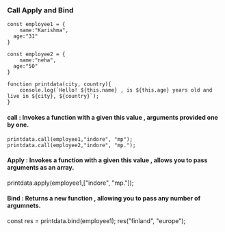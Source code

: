 ### Call Apply and Bind


```
const employee1 = {
	name:"Karishma",
  age:"31"
}

const employee2 = {
	name:"neha",
  age:"50"
}

function printdata(city, country){
	console.log(`Hello! ${this.name} , is ${this.age} years old and live in ${city}, ${country}`);
}
```

#### call : Invokes a function with a given this value , arguments provided one by one.

```
printdata.call(employee1,"indore", "mp");
printdata.call(employee2,"indore", "mp.");
```

#### Apply : Invokes a function with a given this value , allows you to pass arguments as an array.

printdata.apply(employee1,["indore", "mp."]);

#### Bind : Returns  a new function , allowing you to pass any number of argumnets.

const res = printdata.bind(employee1);
 res("finland", "europe");


